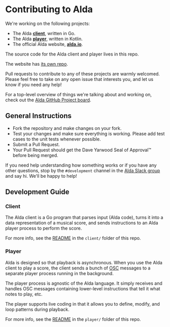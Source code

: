 # Contributing to Alda

We're working on the following projects:

- The Alda [**client**](#client), written in Go.
- The Alda [**player**](#player), written in Kotlin.
- The official Alda website, [**alda.io**](https://alda.io).

The source code for the Alda client and player lives in this repo.

The website has [its own repo][alda-site-repo].

Pull requests to contribute to any of these projects are warmly welcomed. Please
feel free to take on any open issue that interests you, and let us know if you
need any help!

For a top-level overview of things we're talking about and working on, check out
the [Alda GitHub Project board][gh-project].

[gh-project]: https://github.com/orgs/alda-lang/projects/1
[alda-site-repo]: https://github.com/alda-lang/alda.io

## General Instructions

- Fork the repository and make changes on your fork.
- Test your changes and make sure everything is working. Please add test cases
  to the unit tests whenever possible.
- Submit a Pull Request.
- Your Pull Request should get the Dave Yarwood Seal of Approval™ before being
  merged.

If you need help understanding how something works or if you have any other
questions, stop by the `#development` channel in the [Alda Slack
group](http://slack.alda.io) and say hi. We'll be happy to help!

## Development Guide

### Client

The Alda client is a Go program that parses input (Alda code), turns it into a
data representation of a musical score, and sends instructions to an Alda player
process to perform the score.

For more info, see the [README](client/README.md) in the `client/` folder of
this repo.

### Player

Alda is designed so that playback is asynchronous. When you use the Alda client
to play a score, the client sends a bunch of [OSC][osc-page] messages to a
separate player process running in the background.

The player process is agnostic of the Alda language. It simply receives and
handles OSC messages containing lower-level instructions that tell it what
notes to play, etc.

The player supports live coding in that it allows you to define, modify, and
loop patterns during playback.

For more info, see the [README](player/README.md) in the `player/` folder of
this repo.

[osc-page]: http://opensoundcontrol.org

